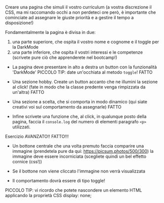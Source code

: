 Creare una pagina che simuli il vostro curriculum
(a vostra discrezione il CSS, ma mi raccomando occhi a non perdeteci ore però,
è importante che cominciate ad assegnare le giuste priorità e a gestire il tempo a disposizione!)

Fondamentalmente la pagina è divisa in due:

1. una parte superiore, che ospita il vostro nome e cognome e il toggle per la DarkMode
2. una parte inferiore, che ospita il vostri interessi e le competenze (scrivete pure ciò che apprenderete nel bootcamp!)

- La pagina deve presentare in alto a destra un button con la funzionalità 'DarkMode'
  PICCOLO TIP: date un'occhiata al metodo `toggle`! FATTO

- Una sezione hobby. Create un button accanto che ne illumini la sezione al click! (fate in modo che la classe predente venga rimpizzata da un'altra) FATTO

- Una sezione a scelta, che si comporta in modo dinamico (qui siate creativi voi sul comportamento da assegnarle) FATTO

- Infine scrivete una funzione che, al click, in qualunque posto della pagina, faccia il `console.log` del numero
  di elementi paragrafo `<p>` utilizzati.

Esercizio AVANZATO!! FATTO!!!

- Un bottone centrale che una volta premuto faccia comparire una immagine (prendetela pure da qui: https://picsum.photos/500/300)
  la immagine deve essere incorniciata (scegliete quindi un bel effetto cornice (css!))

- Se il bottone non viene cliccato l'immagine non verrà visualizzata

- Il comportamento dovrà essere di tipo toggle!

PICCOLO TIP: vi ricordo che potete nascondere un elemento HTML applicando la proprietà CSS display: none;
